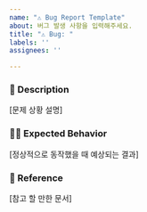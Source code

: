 ```yaml
---
name: "⚠️ Bug Report Template"
about: 버그 발생 사항을 입력해주세요.
title: "⚠️ Bug: "
labels: ''
assignees: ''

---
```


### 📄 Description
[문제 상황 설명]

### 🙏🏻 Expected Behavior
[정상적으로 동작했을 때 예상되는 결과]

### 📎 Reference
[참고 할 만한 문서]
